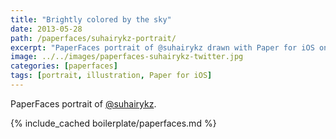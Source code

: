```yaml
---
title: "Brightly colored by the sky"
date: 2013-05-28
path: /paperfaces/suhairykz-portrait/
excerpt: "PaperFaces portrait of @suhairykz drawn with Paper for iOS on an iPad."
image: ../../images/paperfaces-suhairykz-twitter.jpg
categories: [paperfaces]
tags: [portrait, illustration, Paper for iOS]
---
```


PaperFaces portrait of [@suhairykz](https://twitter.com/suhairykz).

{% include_cached boilerplate/paperfaces.md %}
